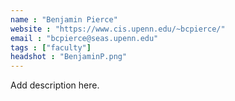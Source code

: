 ```yaml
---
name : "Benjamin Pierce"
website : "https://www.cis.upenn.edu/~bcpierce/"
email : "bcpierce@seas.upenn.edu"
tags : ["faculty"]
headshot : "BenjaminP.png"
---
```

Add description here.

